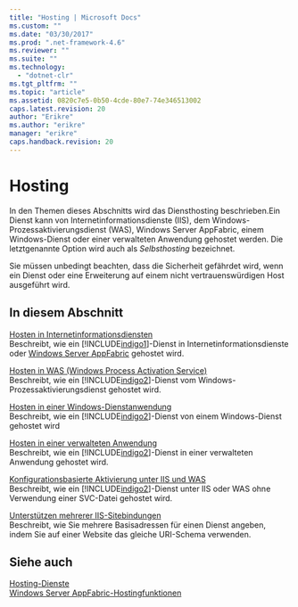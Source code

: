 ```yaml
---
title: "Hosting | Microsoft Docs"
ms.custom: ""
ms.date: "03/30/2017"
ms.prod: ".net-framework-4.6"
ms.reviewer: ""
ms.suite: ""
ms.technology: 
  - "dotnet-clr"
ms.tgt_pltfrm: ""
ms.topic: "article"
ms.assetid: 0820c7e5-0b50-4cde-80e7-74e346513002
caps.latest.revision: 20
author: "Erikre"
ms.author: "erikre"
manager: "erikre"
caps.handback.revision: 20
---
```

# Hosting
In den Themen dieses Abschnitts wird das Diensthosting beschrieben.Ein Dienst kann von Internetinformationsdienste \(IIS\), dem Windows\-Prozessaktivierungsdienst \(WAS\), Windows Server AppFabric, einem Windows\-Dienst oder einer verwalteten Anwendung gehostet werden. Die letztgenannte Option wird auch als *Selbsthosting* bezeichnet.  
  
 Sie müssen unbedingt beachten, dass die Sicherheit gefährdet wird, wenn ein Dienst oder eine Erweiterung auf einem nicht vertrauenswürdigen Host ausgeführt wird.  
  
## In diesem Abschnitt  
 [Hosten in Internetinformationsdiensten](../../../../docs/framework/wcf/feature-details/hosting-in-internet-information-services.md)  
 Beschreibt, wie ein [!INCLUDE[indigo1](../../../../includes/indigo1-md.md)]\-Dienst in Internetinformationsdienste oder [Windows Server AppFabric](http://go.microsoft.com/fwlink/?LinkId=196496) gehostet wird.  
  
 [Hosten in WAS \(Windows Process Activation Service\)](../../../../docs/framework/wcf/feature-details/hosting-in-windows-process-activation-service.md)  
 Beschreibt, wie ein [!INCLUDE[indigo2](../../../../includes/indigo2-md.md)]\-Dienst vom Windows\-Prozessaktivierungsdienst gehostet wird.  
  
 [Hosten in einer Windows\-Dienstanwendung](../../../../docs/framework/wcf/feature-details/hosting-in-a-windows-service-application.md)  
 Beschreibt, wie ein [!INCLUDE[indigo2](../../../../includes/indigo2-md.md)]\-Dienst von einem Windows\-Dienst gehostet wird  
  
 [Hosten in einer verwalteten Anwendung](../../../../docs/framework/wcf/feature-details/hosting-in-a-managed-application.md)  
 Beschreibt, wie ein [!INCLUDE[indigo2](../../../../includes/indigo2-md.md)]\-Dienst in einer verwalteten Anwendung gehostet wird.  
  
 [Konfigurationsbasierte Aktivierung unter IIS und WAS](../../../../docs/framework/wcf/feature-details/configuration-based-activation-in-iis-and-was.md)  
 Beschreibt, wie ein [!INCLUDE[indigo2](../../../../includes/indigo2-md.md)]\-Dienst unter IIS oder WAS ohne Verwendung einer SVC\-Datei gehostet wird.  
  
 [Unterstützen mehrerer IIS\-Sitebindungen](../../../../docs/framework/wcf/feature-details/supporting-multiple-iis-site-bindings.md)  
 Beschreibt, wie Sie mehrere Basisadressen für einen Dienst angeben, indem Sie auf einer Website das gleiche URI\-Schema verwenden.  
  
## Siehe auch  
 [Hosting\-Dienste](../../../../docs/framework/wcf/hosting-services.md)   
 [Windows Server AppFabric\-Hostingfunktionen](http://go.microsoft.com/fwlink/?LinkId=201276)